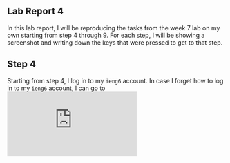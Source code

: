 ## Lab Report 4
In this lab report, I will be reproducing the tasks from the week 7 lab on my own starting from step 4 through 9. For each step, I will be showing a screenshot and writing down the keys that were pressed to get to that step.  

## Step 4
Starting from step 4, I log in to my `ieng6` account. 
In case I forget how to log in to my `ieng6` account, I can go to ![Lab Report 1](https://iscbel.github.io/cse15l-lab-reports/LabReport1.html#remotely-connecting-to-ieng6)
